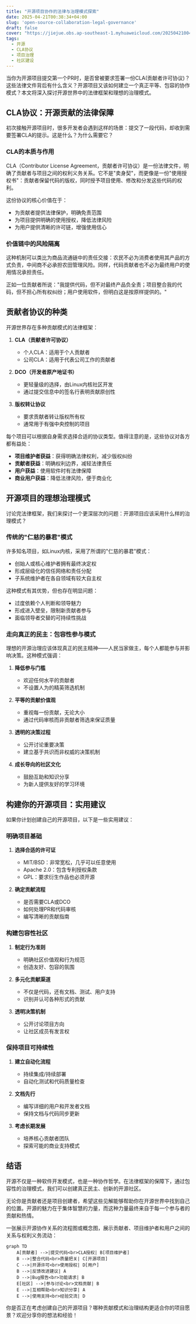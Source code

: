 ```yaml
---
title: "开源项目协作的法律与治理模式探索"
date: 2025-04-21T00:38:34+04:00
slug: 'open-source-collaboration-legal-governance'
draft: false
cover: "https://jiejue.obs.ap-southeast-1.myhuaweicloud.com/20250421004049703.webp"
tags:
  - 开源
  - CLA协议
  - 项目治理
  - 社区建设
---
```


当你为开源项目提交第一个PR时，是否曾被要求签署一份CLA(贡献者许可协议)？这些法律文件背后有什么含义？开源项目又该如何建立一个真正平等、包容的协作模式？本文将深入探讨开源世界中的法律框架和理想的治理模式。

<!--more-->

## CLA协议：开源贡献的法律保障

初次接触开源项目时，很多开发者会遇到这样的场景：提交了一段代码，却收到需要签署CLA的提示。这是什么？为什么需要它？

### CLA的本质与作用

CLA（Contributor License Agreement，贡献者许可协议）是一份法律文件，明确了贡献者与项目之间的权利义务关系。它不是"卖身契"，而更像是一份"使用授权书"：贡献者保留代码的版权，同时授予项目使用、修改和分发这些代码的权利。

这份协议的核心价值在于：
- 为贡献者提供法律保护，明确免责范围
- 为项目提供明确的使用授权，降低法律风险
- 为用户提供清晰的许可链，增强使用信心

### 价值链中的风险隔离

这种机制可以类比为商品流通链中的责任交接：农民不必为消费者使用其产品的方式负责，中间商不必承担农田管理风险。同样，代码贡献者也不必为最终用户的使用情况承担责任。

正如一位贡献者所说："我提供代码，但不对最终产品负全责；项目整合我的代码，但不担心所有权纠纷；用户使用软件，但明白这是按原样提供的。"

## 贡献者协议的种类

开源世界存在多种贡献模式的法律框架：

1. **CLA（贡献者许可协议）**
   - 个人CLA：适用于个人贡献者
   - 公司CLA：适用于代表公司工作的贡献者

2. **DCO（开发者原产地证书）**
   - 更轻量级的选择，由Linux内核社区开发
   - 通过提交信息中的签名行表明贡献原创性

3. **版权转让协议**
   - 要求贡献者转让版权所有权
   - 通常用于有强中央控制的项目

每个项目可以根据自身需求选择合适的协议类型。值得注意的是，这些协议对各方都有益处：

- **项目维护者获益**：获得明确法律权利，减少版权纠纷
- **贡献者获益**：明确权利边界，减轻法律责任
- **用户获益**：使用软件时有法律保障
- **商业用户获益**：降低法律风险，便于商业化

## 开源项目的理想治理模式

讨论完法律框架，我们来探讨一个更深层次的问题：开源项目应该采用什么样的治理模式？

### 传统的"仁慈的暴君"模式

许多知名项目，如Linux内核，采用了所谓的"仁慈的暴君"模式：
- 创始人或核心维护者拥有最终决定权
- 形成层级化的信任网络和责任分配
- 子系统维护者在各自领域有较大自主权

这种模式有其优势，但也存在明显问题：
- 过度依赖个人判断和领导魅力
- 形成进入壁垒，限制新贡献者参与
- 面临领导者交替的可持续性挑战

### 走向真正的民主：包容性参与模式

理想的开源治理应该体现真正的民主精神——人民当家做主，每个人都能参与并影响决策。这种模式强调：

1. **降低参与门槛**
   - 欢迎任何水平的贡献者
   - 不设置人为的精英筛选机制

2. **平等的贡献价值观**
   - 重视每一份贡献，无论大小
   - 通过代码审核而非贡献者筛选来保证质量

3. **透明的决策过程**
   - 公开讨论重要决策
   - 建立基于共识而非权威的决策机制

4. **成长导向的社区文化**
   - 鼓励互助和知识分享
   - 为新人提供友好的学习环境

## 构建你的开源项目：实用建议

如果你计划创建自己的开源项目，以下是一些实用建议：

### 明确项目基础

1. **选择合适的许可证**
   - MIT/BSD：非常宽松，几乎可以任意使用
   - Apache 2.0：包含专利授权条款
   - GPL：要求衍生作品也必须开源

2. **确定贡献流程**
   - 是否需要CLA或DCO
   - 如何处理PR和代码审核
   - 编写清晰的贡献指南

### 构建包容性社区

1. **制定行为准则**
   - 明确社区价值观和行为规范
   - 创造友好、包容的氛围

2. **多元化贡献渠道**
   - 不仅是代码，还有文档、测试、用户支持
   - 识别并认可各种形式的贡献

3. **透明决策机制**
   - 公开讨论项目方向
   - 让社区成员有发言权

### 保持项目可持续性

1. **建立自动化流程**
   - 持续集成/持续部署
   - 自动化测试和代码质量检查

2. **文档先行**
   - 编写详细的用户和开发者文档
   - 保持文档与代码同步更新

3. **考虑长期发展**
   - 培养核心贡献者团队
   - 探索可能的商业支持模式

## 结语

开源不仅是一种软件开发模式，也是一种协作哲学。在法律框架的保障下，通过包容性的治理模式，我们可以创建真正民主、创新的开源社区。

无论你是贡献者还是项目创建者，希望这些见解能够帮助你在开源世界中找到自己的位置。开源的魅力在于集体智慧的力量，而这种力量最终来自于每一个参与者的贡献和热情。

一张展示开源协作关系的流程图或概念图，展示贡献者、项目维护者和用户之间的关系与权利义务流动：

```mermaid
graph TD
    A[贡献者] -->|提交代码<br>CLA授权| B[项目维护者]
    B -->|整合代码<br>质量把关| C[开源项目]
    C -->|开源许可<br>使用授权| D[用户]
    B -->|反馈改进建议| A
    D -->|Bug报告<br>功能请求| B
    E[社区] -->|参与讨论<br>文档贡献| B
    E -->|互相帮助<br>知识分享| A
    E -->|使用支持<br>经验交流| D
```

你是否正在考虑创建自己的开源项目？哪种贡献模式和治理结构更适合你的项目愿景？欢迎分享你的想法和经验！
